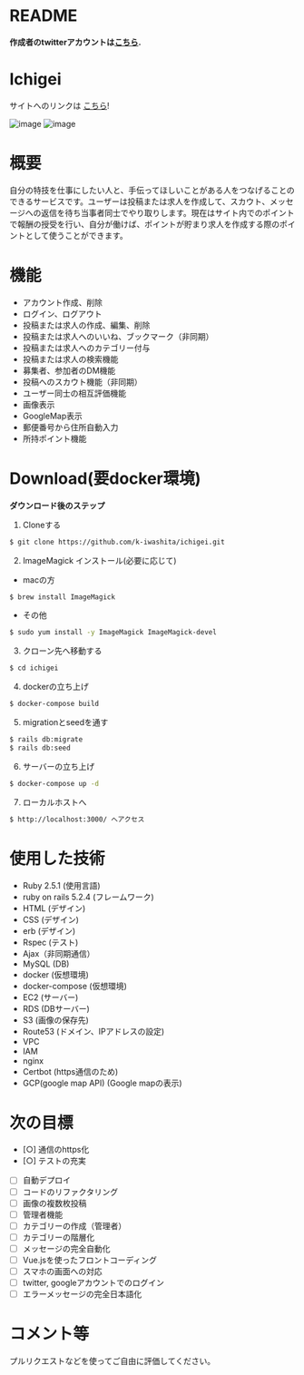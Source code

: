 # README

**作成者のtwitterアカウントは[こちら](https://twitter.com/k__rits).**

# Ichigei

サイトへのリンクは [こちら](https://ichigei.work/)!

![image](https://user-images.githubusercontent.com/57013811/85226240-89595c00-b411-11ea-8571-19fdaf7e9b2e.png)
![image](https://user-images.githubusercontent.com/57013811/85226287-b60d7380-b411-11ea-99e9-ed551519caf2.png)


# 概要

自分の特技を仕事にしたい人と、手伝ってほしいことがある人をつなげることのできるサービスです。ユーザーは投稿または求人を作成して、スカウト、メッセージへの返信を待ち当事者同士でやり取りします。現在はサイト内でのポイントで報酬の授受を行い、自分が働けば、ポイントが貯まり求人を作成する際のポイントとして使うことができます。

# 機能
 - アカウント作成、削除
 - ログイン、ログアウト
 - 投稿または求人の作成、編集、削除
 - 投稿または求人へのいいね、ブックマーク（非同期）
 - 投稿または求人へのカテゴリー付与
 - 投稿または求人の検索機能
 - 募集者、参加者のDM機能
 - 投稿へのスカウト機能（非同期）
 - ユーザー同士の相互評価機能
 - 画像表示
 - GoogleMap表示
 - 郵便番号から住所自動入力
 - 所持ポイント機能

# Download(要docker環境)

**ダウンロード後のステップ**

1. Cloneする

```bash
$ git clone https://github.com/k-iwashita/ichigei.git
```

2. ImageMagick インストール(必要に応じて)
 - macの方
```bash
$ brew install ImageMagick
```
 - その他
```bash
$ sudo yum install -y ImageMagick ImageMagick-devel
```

3. クローン先へ移動する

```bash
$ cd ichigei
```

4. dockerの立ち上げ

```bash
$ docker-compose build
```

5. migrationとseedを通す

```bash
$ rails db:migrate
$ rails db:seed
```

6. サーバーの立ち上げ

```bash
$ docker-compose up -d
```

7. ローカルホストへ

```bash
$ http://localhost:3000/ へアクセス
```

# 使用した技術
 - Ruby 2.5.1 (使用言語)
 - ruby on rails 5.2.4 (フレームワーク)
 - HTML (デザイン)
 - CSS (デザイン)
 - erb (デザイン)
 - Rspec (テスト)
 - Ajax（非同期通信）
 - MySQL (DB)
 - docker (仮想環境)
 - docker-compose (仮想環境)
 - EC2 (サーバー)
 - RDS (DBサーバー)
 - S3 (画像の保存先)
 - Route53 (ドメイン、IPアドレスの設定)
 - VPC
 - IAM
 - nginx
 - Certbot (https通信のため)
 - GCP(google map API) (Google mapの表示)


# 次の目標

- [○] 通信のhttps化
- [○] テストの充実
- [ ] 自動デプロイ
- [ ] コードのリファクタリング
- [ ] 画像の複数枚投稿
- [ ] 管理者機能
- [ ] カテゴリーの作成（管理者）
- [ ] カテゴリーの階層化
- [ ] メッセージの完全自動化
- [ ] Vue.jsを使ったフロントコーディング
- [ ] スマホの画面への対応
- [ ] twitter, googleアカウントでのログイン 
- [ ] エラーメッセージの完全日本語化

# コメント等

プルリクエストなどを使ってご自由に評価してください。

